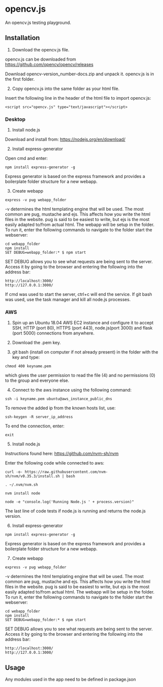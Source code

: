 # opencv.js

An opencv.js testing playground.

## Installation

1. Download the opencv.js file.

opencv.js can be downloaded from https://github.com/opencv/opencv/releases

Download opencv-version_number-docs.zip and unpack it. opencv.js is in the first folder.

2. Copy opencv.js into the same folder as your html file.

Insert the following line in the header of the html file to import opencv.js:

```
<script src="opencv.js" type="text/javascript"></script>
```

### Desktop

1. Install node.js

Download and install from: https://nodejs.org/en/download/

2. Install express-generator

Open cmd and enter:

```
npm install express-generator -g
```

Express generator is based on the express framework and provides a boilerplate folder structure for a new webapp.

3. Create webapp

```
express -v pug webapp_folder
```

-v determines the html templating engine that will be used. The most common are pug, mustache and ejs. This affects how you write the html files in the website. pug is said to be easiest to write, but ejs is the most easily adapted to/from actual html. The webapp will be setup in the folder. To run it, enter the following commands to navigate to the folder start the webserver:

```
cd webapp_folder
npm install
SET DEBUG=webapp_folder:* $ npm start
```

SET DEBUG allows you to see what requests are being sent to the server. Access it by going to the browser and entering the following into the address bar:

```
http://localhost:3000/
http://127.0.0.1:3000/
```

If cmd was used to start the server, ctrl+c will end the service. If git bash was used, use the task manager and kill all node.js processes.

### AWS

1. Spin up an Ubuntu 18.04 AWS EC2 instance and configure it to accept SSH, HTTP (port 80), HTTPS (port 443), node.js(port 3000) and flask (port 5000) connections from anywhere.

2. Download the .pem key.

3. git bash (install on computer if not already present) in the folder with the key and type:

```
chmod 400 keyname.pem
```

which gives the user permission to read the file (4) and no permissions (0) to the group and everyone else.

4. Connect to the aws instance using the following command:

```
ssh -i keyname.pem ubuntu@aws_instance_public_dns
```

To remove the added ip from the known hosts list, use:

```
ssh-keygen -R server_ip_address
```

To end the connection, enter:

```
exit
```

5. Install node.js

Instructions found here: https://github.com/nvm-sh/nvm

Enter the following code while connected to aws:

```
curl -o- https://raw.githubusercontent.com/nvm-sh/nvm/v0.35.3/install.sh | bash

. ~/.nvm/nvm.sh

nvm install node

node -e "console.log('Running Node.js ' + process.version)"
```

The last line of code tests if node.js is running and returns the node.js version.

6. Install express-generator

```
npm install express-generator -g
```

Express generator is based on the express framework and provides a boilerplate folder structure for a new webapp.

7. Create webapp

```
express -v pug webapp_folder
```

-v determines the html templating engine that will be used. The most common are pug, mustache and ejs. This affects how you write the html files in the website. pug is said to be easiest to write, but ejs is the most easily adapted to/from actual html. The webapp will be setup in the folder. To run it, enter the following commands to navigate to the folder start the webserver:

```
cd webapp_folder
npm install
SET DEBUG=webapp_folder:* $ npm start
```

SET DEBUG allows you to see what requests are being sent to the server. Access it by going to the browser and entering the following into the address bar:

```
http://localhost:3000/
http://127.0.0.1:3000/
```

## Usage

Any modules used in the app need to be defined in package.json
